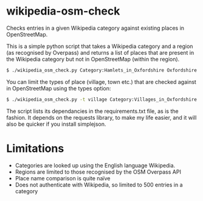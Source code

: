wikipedia-osm-check
===================

Checks entries in a given Wikipedia category against existing places in OpenStreetMap.

This is a simple python script that takes a Wikipedia category and a region
(as recognised by Overpass) and returns a list of places that are present
in the Wikipedia category but not in OpenStreetMap (within the region).

```bash
$ ./wikipedia_osm_check.py Category:Hamlets_in_Oxfordshire Oxfordshire
```

You can limit the types of place (village, town etc.) that are checked against in OpenStreetMap using the types option:

```bash
$ ./wikipedia_osm_check.py -t village Category:Villages_in_Oxfordshire Oxfordshire
```

The script lists its dependancies in the requirements.txt file, as is the fashion. It depends
on the requests library, to make my life easier, and it will also be quicker if you install simplejson.

Limitations
===========
* Categories are looked up using the English language Wikipedia.
* Regions are limited to those recognised by the OSM Overpass API
* Place name comparison is quite naïve
* Does not authenticate with Wikipedia, so limited to 500 entries in a category

